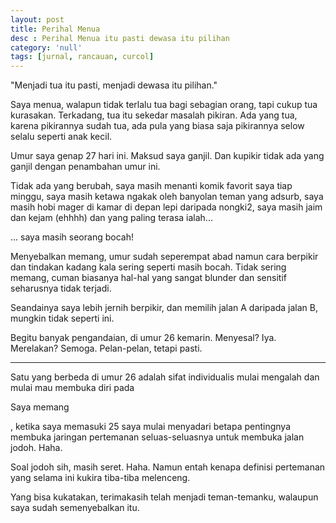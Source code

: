 ```yaml
---
layout: post
title: Perihal Menua
desc : Perihal Menua itu pasti dewasa itu pilihan
category: 'null'
tags: [jurnal, rancauan, curcol]
---
```


"Menjadi tua itu pasti, menjadi dewasa itu pilihan."


Saya menua, walapun tidak terlalu tua bagi sebagian orang, tapi cukup tua kurasakan. Terkadang, tua itu sekedar masalah pikiran. Ada yang tua, karena pikirannya sudah tua, ada pula yang biasa saja pikirannya selow selalu seperti anak kecil.



Umur saya genap 27 hari ini. Maksud saya ganjil. Dan kupikir tidak ada yang ganjil dengan penambahan umur ini.



Tidak ada yang berubah, saya masih menanti komik favorit saya tiap minggu, saya masih ketawa ngakak oleh banyolan teman yang adsurb, saya masih hobi mager di kamar di depan lepi daripada nongki2, saya masih jaim dan kejam (ehhhh) dan yang paling terasa ialah...



... saya masih seorang bocah!



Menyebalkan memang, umur sudah seperempat abad namun cara berpikir dan tindakan kadang kala sering seperti masih bocah. Tidak sering memang, cuman biasanya hal-hal yang sangat blunder dan sensitif seharusnya tidak terjadi.



Seandainya saya lebih jernih berpikir, dan memilih jalan A daripada jalan B, mungkin tidak seperti ini.



Begitu banyak pengandaian, di umur 26 kemarin. Menyesal? Iya. Merelakan? Semoga. Pelan-pelan, tetapi pasti.



***



Satu yang berbeda di umur 26 adalah sifat individualis mulai mengalah dan mulai mau membuka diri pada



Saya memang


, ketika saya memasuki 25 saya mulai menyadari betapa pentingnya membuka jaringan pertemanan seluas-seluasnya untuk membuka jalan jodoh. Haha.


Soal jodoh sih, masih seret. Haha. Namun entah kenapa definisi pertemanan yang selama ini kukira tiba-tiba melenceng.



Yang bisa kukatakan, terimakasih telah menjadi teman-temanku, walaupun saya sudah semenyebalkan itu.
